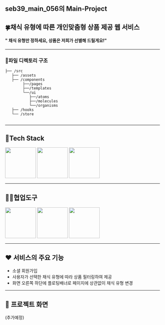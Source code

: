 ## seb39_main_056의 Main-Project
## 🍀채식 유형에 따른 개인맞춤형 상품 제공 웹 서비스
#### " 채식 유형만 정하세요, 상품은 저희가 선별해 드릴게요!"
---
### 📂파일 디렉토리 구조
```
├── /src
   ├── /assets
   ├── /components
        ├──/pages
        ├──/templates
        └──/ui
           ├──/atoms
           ├──/molecules
           └──/organisms
   ├── /hooks
   └── /store
       
```
---
## 🎇Tech Stack
<p>
<img src="https://user-images.githubusercontent.com/94218285/191661069-b1c6b339-ddce-408f-a824-ebc07d7ab3dd.png" width="100px" height="100px">
<img src="https://user-images.githubusercontent.com/94218285/191661136-789ec3c6-b48b-469a-82bc-16f3e1169dca.png" width="100px" height="100px">
<img src="https://user-images.githubusercontent.com/94218285/191661088-659e8e20-e021-434b-990a-a4b0cf725308.png" width="100px" height="100px">
</p>


---
## 👩‍🌾협업도구

<p>
   <img src="https://user-images.githubusercontent.com/94218285/191662784-4ea64920-e7af-4e97-b939-29cc0e9bdf91.png" width="100px" height="100px">
<img src="https://user-images.githubusercontent.com/94218285/191662689-48c3cbe1-ce0e-4766-9776-1e5ed1c9e17b.png" width="100px" height="100px">
<img src="https://camo.githubusercontent.com/1d9a433174710d3b5a3bcedf1b443320d53a3aed186950310fb486a1a7b628a5/68747470733a2f2f7777772e7376677265706f2e636f6d2f73686f772f3333313336382f646973636f72642d76322e737667" width="100px" height="100px">

</p>

---

## ❤️ 서비스의 주요 기능
- 소셜 회원가입
- 사용자가 선택한 채식 유형에 따라 상품 필터링하여 제공
- 화면 오른쪽 하단에 플로팅배너로 페이지에 상관없이 채식 유형 변경

---
## 🎁 프로젝트 화면 

(추가예정)
